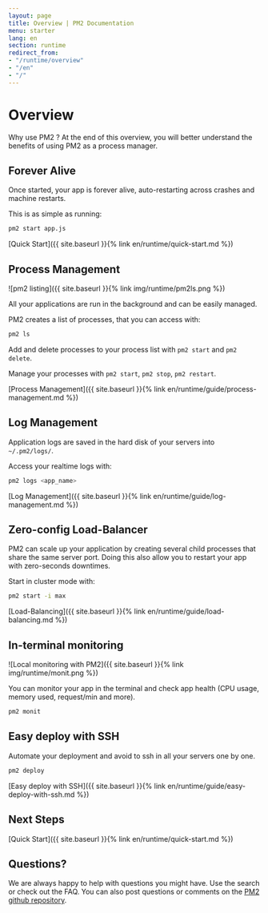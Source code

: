 ```yaml
---
layout: page
title: Overview | PM2 Documentation
menu: starter
lang: en
section: runtime
redirect_from:
- "/runtime/overview"
- "/en"
- "/"
---
```


# Overview

Why use PM2 ? At the end of this overview, you will better understand the benefits of using PM2 as a process manager.

## Forever Alive

Once started, your app is forever alive, auto-restarting across crashes and machine restarts.

This is as simple as running:
```bash
pm2 start app.js
```

[Quick Start]({{ site.baseurl }}{% link en/runtime/quick-start.md %})


## Process Management

![pm2 listing]({{ site.baseurl }}{% link img/runtime/pm2ls.png %})

All your applications are run in the background and can be easily managed.

PM2 creates a list of processes, that you can access with:

```bash
pm2 ls
```

Add and delete processes to your process list with `pm2 start` and `pm2 delete`.

Manage your processes with `pm2 start`, `pm2 stop`, `pm2 restart`.

[Process Management]({{ site.baseurl }}{% link en/runtime/guide/process-management.md %})


## Log Management

Application logs are saved in the hard disk of your servers into `~/.pm2/logs/`.

Access your realtime logs with:

```bash
pm2 logs <app_name>
```

[Log Management]({{ site.baseurl }}{% link en/runtime/guide/log-management.md %})


## Zero-config Load-Balancer

PM2 can scale up your application by creating several child processes that share the same server port. Doing this also allow you to restart your app with zero-seconds downtimes.

Start in cluster mode with:
```bash
pm2 start -i max
```

[Load-Balancing]({{ site.baseurl }}{% link en/runtime/guide/load-balancing.md %})

## In-terminal monitoring

![Local monitoring with PM2]({{ site.baseurl }}{% link img/runtime/monit.png %})

You can monitor your app in the terminal and check app health (CPU usage, memory used, request/min and more).

```bash
pm2 monit
```

## Easy deploy with SSH

Automate your deployment and avoid to ssh in all your servers one by one.

```bash
pm2 deploy
```

[Easy deploy with SSH]({{ site.baseurl }}{% link en/runtime/guide/easy-deploy-with-ssh.md %})

## Next Steps

[Quick Start]({{ site.baseurl }}{% link en/runtime/quick-start.md %})

## Questions?

We are always happy to help with questions you might have. Use the search or check out the FAQ. You can also post questions or comments on the [PM2 github repository](https://github.com/Unitech/pm2/issues).
